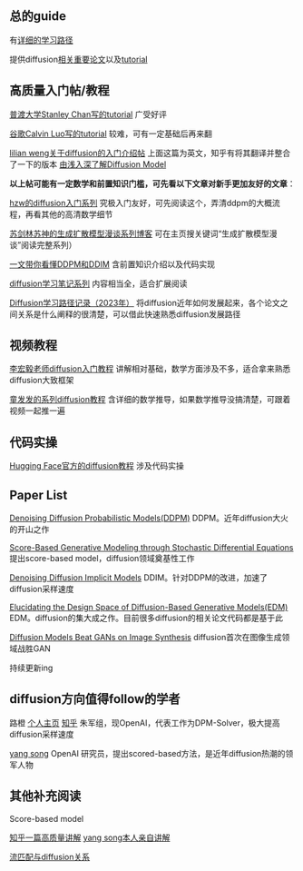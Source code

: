 
## 总的guide
有[详细的学习路径](https://www.zhihu.com/question/658056360/answer/3531698278)

提供diffusion[相关重要论文](https://www.zhihu.com/question/658056360/answer/3531851792)以及[tutorial](https://www.zhihu.com/question/658056360/answer/3526228476)



## 高质量入门帖/教程

[普渡大学Stanley Chan写的tutorial](https://arxiv.org/abs/2403.18103)
广受好评

[谷歌Calvin Luo写的tutorial](https://arxiv.org/abs/2208.11970)
较难，可有一定基础后再来翻

[lilian weng关于diffusion的入门介绍帖](https://lilianweng.github.io/posts/2021-07-11-diffusion-models/)
上面这篇为英文，知乎有将其翻译并整合了一下的版本
[由浅入深了解Diffusion Model](https://zhuanlan.zhihu.com/p/525106459)

**以上帖可能有一定数学和前置知识门槛，可先看以下文章对新手更加友好的文章**：

[hzw的diffusion入门系列](https://zhuanlan.zhihu.com/p/9140786426)
究极入门友好，可先阅读这个，弄清ddpm的大概流程，再看其他的高清数学细节

[苏剑林苏神的生成扩散模型漫谈系列博客](https://www.kexue.fm/archives/9119)
可在主页搜关键词“生成扩散模型漫谈”阅读完整系列）

[一文带你看懂DDPM和DDIM](https://zhuanlan.zhihu.com/p/666552214) 
含前置知识介绍以及代码实现

[diffusion学习笔记系列](https://www.zhihu.com/people/bai-e-ji-wan-qi/posts?page=2) 
内容相当全，适合扩展阅读

[Diffusion学习路径记录（2023年）](https://zhuanlan.zhihu.com/p/605973097)
将diffusion近年如何发展起来，各个论文之间关系是什么阐释的很清楚，可以借此快速熟悉diffusion发展路径

## 视频教程

[李宏毅老师diffusion入门教程](https://www.bilibili.com/video/BV14c411J7f2/)
讲解相对基础，数学方面涉及不多，适合拿来熟悉diffusion大致框架

[童发发的系列diffusion教程](https://space.bilibili.com/323109608)
含详细的数学推导，如果数学推导没搞清楚，可跟着视频一起推一遍
## 代码实操

[Hugging Face官方的diffusion教程](https://huggingface.co/learn/diffusion-course/unit0/1)
涉及代码实操
## Paper List

[Denoising Diffusion Probabilistic Models(DDPM)](https://arxiv.org/abs/2006.11239)
DDPM。近年diffusion大火的开山之作

[Score-Based Generative Modeling through Stochastic Differential Equations](https://arxiv.org/abs/2011.13456)
提出score-based model，diffusion领域奠基性工作

[Denoising Diffusion Implicit Models​](https://arxiv.org/abs/2010.02502)
DDIM。针对DDPM的改进，加速了diffusion采样速度

[Elucidating the Design Space of Diffusion-Based Generative Models(EDM)](https://arxiv.org/abs/2206.00364)
EDM。diffusion的集大成之作。目前很多diffusion的相关论文代码都是基于此


[Diffusion Models Beat GANs on Image Synthesis](https://arxiv.org/abs/2105.05233)
diffusion首次在图像生成领域战胜GAN

持续更新ing

## diffusion方向值得follow的学者
路橙 [个人主页](https://luchengthu.github.io/) [知乎](https://www.zhihu.com/people/chun-chun-cui) 朱军组，现OpenAI，代表工作为DPM-Solver，极大提高diffusion采样速度

[yang song](https://yang-song.net/) OpenAI 研究员，提出scored-based方法，是近年diffusion热潮的领军人物

## 其他补充阅读

Score-based model

[知乎一篇高质量讲解](https://www.zhihu.com/question/613579202/answer/3310826408)
[yang song本人亲自讲解](https://www.bilibili.com/video/BV1Do4y16767/)


[流匹配与diffusion关系](https://mp.weixin.qq.com/s/BUaE2_VJwJi1VtNI3x-aIA)



